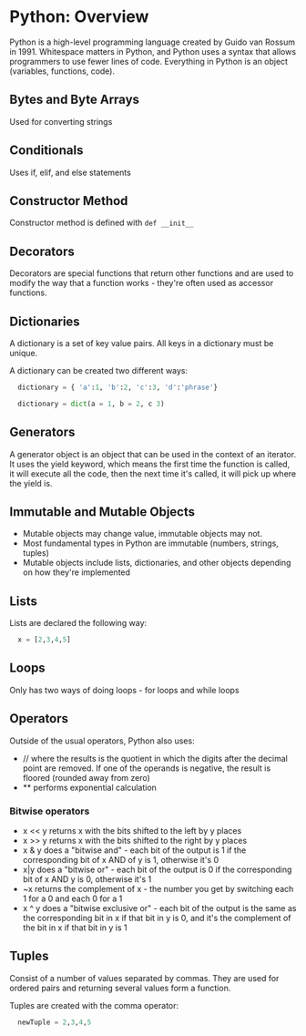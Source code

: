 # Python: Overview
Python is a high-level programming language created by Guido van Rossum in 1991. Whitespace matters in Python, and Python uses a syntax that allows programmers to use fewer lines of code. Everything in Python is an object (variables, functions, code).

## Bytes and Byte Arrays
Used for converting strings

## Conditionals
Uses if, elif, and else  statements

## Constructor Method
Constructor method is defined with `def __init__`

## Decorators
Decorators are special functions that return other functions and are used to modify the way that a function works - they're often used as accessor functions.

## Dictionaries
A dictionary is a set of key value pairs. All keys in a dictionary must be unique.

A dictionary can be created two different ways:

```python
  dictionary = { 'a':1, 'b':2, 'c':3, 'd':'phrase'}

  dictionary = dict(a = 1, b = 2, c 3)
```

## Generators
A generator object is an object that can be used in the context of an iterator. It uses the yield keyword, which means the first time the function is called, it will execute all the code, then the next time it's called, it will pick up where the yield is.

## Immutable and Mutable Objects
* Mutable objects may change value, immutable objects may not.
* Most fundamental types in Python are immutable (numbers, strings, tuples)
* Mutable objects include lists, dictionaries, and other objects depending on how they're implemented

## Lists
Lists are declared the following way:

```python
  x = [2,3,4,5]
```

## Loops
Only has two ways of doing loops - for loops and while loops

## Operators
Outside of the usual operators, Python also uses:

* // where the results is the quotient in which the digits after the decimal point are removed. If one of the operands is negative, the result is floored (rounded away from zero)
* ** performs exponential calculation

### Bitwise operators
* x << y returns x with the bits shifted to the left by y places
* x >> y returns x with the bits shifted to the right by y places
* x & y does a "bitwise and" - each bit of the output is 1 if the corresponding bit of x AND of y is 1, otherwise it's 0
* x|y does a "bitwise or" - each bit of the output is 0 if the corresponding bit of x AND y is 0, otherwise it's 1
* ~x returns the complement of x - the number you get by switching each 1 for a 0 and each 0 for a 1
* x ^ y does a "bitwise exclusive or" - each bit of the output is the same as the corresponding bit in x if that bit in y is 0, and it's the complement of the bit in x if that bit in y is 1

## Tuples
Consist of a number of values separated by commas. They are used for ordered pairs and returning several values form a function.

Tuples are created with the comma operator:

```python
  newTuple = 2,3,4,5
```
